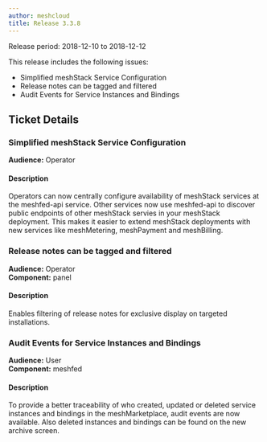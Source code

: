 ```yaml
---
author: meshcloud
title: Release 3.3.8
---
```


Release period: 2018-12-10 to 2018-12-12

This release includes the following issues:
* Simplified meshStack Service Configuration
* Release notes can be tagged and filtered
* Audit Events for Service Instances and Bindings
<!--truncate-->

## Ticket Details
### Simplified meshStack Service Configuration
**Audience:** Operator<br>

#### Description
Operators can now centrally configure availability of meshStack services at the meshfed-api service.
Other services now use meshfed-api to discover public endpoints of other meshStack servies in your meshStack deployment.
This makes it easier to extend meshStack deployments with new services like meshMetering, meshPayment 
and meshBilling.

### Release notes can be tagged and filtered
**Audience:** Operator<br>**Component:** panel


#### Description
Enables filtering of release notes for exclusive display on targeted installations.

### Audit Events for Service Instances and Bindings
**Audience:** User<br>**Component:** meshfed


#### Description
To provide a better traceability of who created, updated or deleted service instances and bindings in the meshMarketplace, audit events are now available. Also deleted instances and bindings can be found on the new archive screen.

